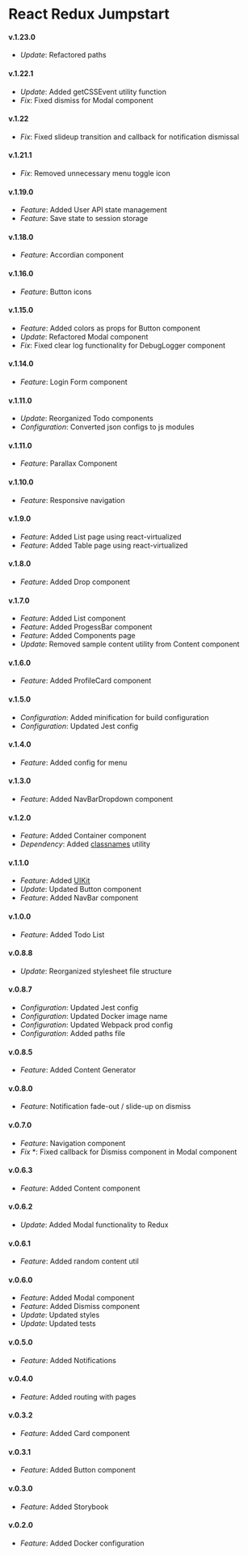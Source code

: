 # React Redux Jumpstart

#### v.1.23.0
* *Update*: Refactored paths

#### v.1.22.1
* *Update*: Added getCSSEvent utility function
* *Fix*: Fixed dismiss for Modal component

#### v.1.22
* *Fix*: Fixed slideup transition and callback for notification dismissal

#### v.1.21.1
* *Fix*: Removed unnecessary menu toggle icon

#### v.1.19.0
* *Feature*: Added User API state management
* *Feature*: Save state to session storage

#### v.1.18.0
* *Feature*: Accordian component

#### v.1.16.0
* *Feature*: Button icons

#### v.1.15.0
* *Feature*: Added colors as props for Button component
* *Update*: Refactored Modal component
* *Fix*: Fixed clear log functionality for DebugLogger component

#### v.1.14.0
* *Feature*: Login Form component

#### v.1.11.0
* *Update*: Reorganized Todo components
* *Configuration*: Converted json configs to js modules

#### v.1.11.0
* *Feature*: Parallax Component

#### v.1.10.0
* *Feature*: Responsive navigation

#### v.1.9.0
* *Feature*: Added List page using react-virtualized
* *Feature*: Added Table page using react-virtualized

#### v.1.8.0
* *Feature*: Added Drop component

#### v.1.7.0
* *Feature*: Added List component
* *Feature*: Added ProgessBar component 
* *Feature*: Added Components page
* *Update*: Removed sample content utility from Content component

#### v.1.6.0
* *Feature*: Added ProfileCard component

#### v.1.5.0
* *Configuration*: Added minification for build configuration
* *Configuration*: Updated Jest config

#### v.1.4.0
* *Feature*: Added config for menu

#### v.1.3.0
* *Feature*: Added NavBarDropdown component

#### v.1.2.0
* *Feature*: Added Container component
* *Dependency*: Added [classnames](https://www.npmjs.com/package/classnames) utility 

#### v.1.1.0
* *Feature*: Added [UIKit](https://getuikit.com)
* *Update*: Updated Button component
* *Feature*: Added NavBar component

#### v.1.0.0
* *Feature*: Added Todo List

#### v.0.8.8
* *Update*: Reorganized stylesheet file structure

#### v.0.8.7
* *Configuration*: Updated Jest config
* *Configuration*: Updated Docker image name
* *Configuration*: Updated Webpack prod config
* *Configuration*: Added paths file

#### v.0.8.5
* *Feature*: Added Content Generator

#### v.0.8.0
* *Feature*: Notification fade-out / slide-up on dismiss 

#### v.0.7.0
* *Feature*: Navigation component
* *Fix* *: Fixed callback for Dismiss component in Modal component

#### v.0.6.3
* *Feature*: Added Content component

#### v.0.6.2
* *Update*: Added Modal functionality to Redux

#### v.0.6.1
* *Feature*: Added random content util

#### v.0.6.0
* *Feature*: Added Modal component
* *Feature*: Added Dismiss component
* *Update*: Updated styles
* *Update*: Updated tests

#### v.0.5.0
* *Feature*: Added Notifications

#### v.0.4.0
* *Feature*: Added routing with pages

#### v.0.3.2
* *Feature*: Added Card component

#### v.0.3.1
* *Feature*: Added Button component

#### v.0.3.0
* *Feature*: Added Storybook

#### v.0.2.0
* *Feature*: Added Docker configuration
